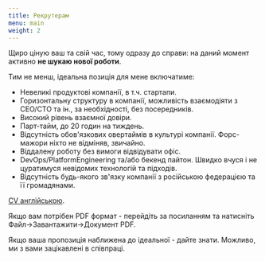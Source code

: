 ```yaml
---
title: Рекрутерам
menu: main
weight: 2
---
```


Щиро ціную ваш та свій час, тому одразу до справи: на даний момент активно **не шукаю нової роботи**.

Тим не менш, ідеальна позиція для мене включатиме:

- Невеликі продуктові компанії, в т.ч. стартапи.
- Горизонтальну структуру в компанії, можливість взаємодіяти з CEO/CTO та ін., за необхідності, без посередників.
- Високий рівень взаємної довіри.
- Парт-тайм, до 20 годин на тиждень.
- Відсутність обов'язкових овертаймів в культурі компанії. Форс-мажори ніхто не відміняв, звичайно.
- Віддалену роботу без вимоги відвідувати офіс.
- DevOps/PlatformEngineering та/або бекенд пайтон. Швидко вчуся і не цуратимуся невідомих технологій та підходів.
- Відсутність будь-якого зв'язку компанії з російською федерацією та її громадянами.

[CV англійською](https://docs.google.com/document/d/1abomeLDY5eqQZgJloZvK2j_9_Y3yR8k5e7EC3sueBWw/edit?usp=sharing).

Якщо вам потрібен PDF формат - перейдіть за посиланням та натисніть Файл->Завантажити->Документ PDF.

Якщо ваша пропозиція наближена до ідеальної - дайте знати. Можливо, ми з вами зацікавлені в співпраці.
